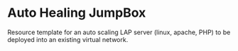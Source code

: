# Auto Healing JumpBox

Resource template for an auto scaling LAP server (linux, apache, PHP) to be deployed into an existing virtual network.

<!--
<a href="https://portal.azure.com/#create/Microsoft.Template/uri/https%3A%2F%2Fraw.githubusercontent.com%2Fmcsheaj%2Fazure-wordpress-high-availability-blog%2Fmaster%2Fjumpbox-scale-set%2Fazuredeploy.json" target="_blank">
    <img src="https://raw.githubusercontent.com/Azure/azure-quickstart-templates/master/1-CONTRIBUTION-GUIDE/images/deploytoazure.png"/>
</a>
<a href="http://armviz.io/#/?load=https%3A%2F%2Fraw.githubusercontent.com%2Fmcsheaj%2Fazure-wordpress-high-availability-blog%2Fmaster%2Fjumpbox-scale-set%2Fazuredeploy.json" target="_blank">
    <img src="https://raw.githubusercontent.com/Azure/azure-quickstart-templates/master/1-CONTRIBUTION-GUIDE/images/visualizebutton.png"/>
</a>
-->
